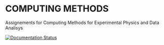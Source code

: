 # COMPUTING METHODS

Assignements for Computing Methods for Experimental Physics and Data Analisys

[![Documentation Status](https://readthedocs.org/projects/cmepda-ez/badge/?version=latest)](https://cmepda-ez.readthedocs.io/en/latest/?badge=latest)
